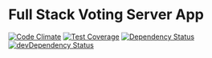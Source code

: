 # Full Stack Voting Server App

[![Code Climate](https://codeclimate.com/github/dylanpinn/react-voting-server/badges/gpa.svg)](https://codeclimate.com/github/dylanpinn/react-voting-server)
[![Test Coverage](https://codeclimate.com/github/dylanpinn/react-voting-server/badges/coverage.svg)](https://codeclimate.com/github/dylanpinn/react-voting-server/coverage)
[![Dependency Status](https://david-dm.org/dylanpinn/react-voting-server.svg)](https://david-dm.org/dylanpinn/react-voting-server)
[![devDependency Status](https://david-dm.org/dylanpinn/react-voting-server/dev-status.svg)](https://david-dm.org/dylanpinn/react-voting-server/?type=dev)
